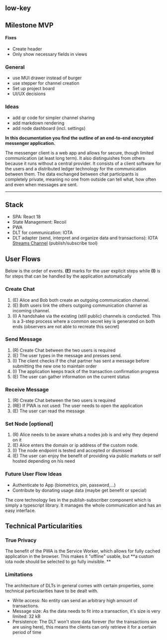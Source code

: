 ## low-key

## Milestone MVP
#### Fixes
- Create header
- Only show necessary fields in views

### General
- use MUI drawer instead of burger
- use stepper for channel creation
- Set up project board
- UI/UX decisions


### Ideas
- add qr code for simpler channel sharing
- add markdown rendering 
- add node dashboard (incl. settings)

**In this documentation you find the outline of an end-to-end encrypted messenger application.** 

The messenger client is a web app and allows for secure, though limited communication (at least long term). It also distinguishes from others because it runs without a central provider.
It consists of a client software for the users and a distributed ledger technology for the communication between them. The data exchanged between chat participants is completely private, meaning no one from outside can tell what, how often and even when messages are sent.

****

## Stack
* SPA: React 18
* State Management: Recoil 
* PWA
* DLT for communication: IOTA
* DLT adapter (send, interpret and organize data and transactions): IOTA [Streams Channel](https://github.com/iotaledger/streams) (publish/subscribe tool)

## User Flows 
Below is the order of events. **(E)** marks for the user explicit steps while **(I)** is for steps that can be handled by the application automatically


### Create Chat 
1.  (E) Alice and Bob both create an outgoing communication channel.
2.  (E) Both users link the others outgoing communication channel as incoming channel.
3.  (I) A handshake via the existing (still public) channels is conducted. This is a 3-step process where a common secret key is generated on both ends (observers are not able to recreate this secret)


### Send Message
1. (R) Create Chat between the two users is required
2. (E) The user types in the message and presses send.
3. (I) The client checks if the chat partner has sent a message before submitting the new one to maintain order
4. (I) The application keeps track of the transaction confirmation progress
5. (E) The user can gather information on the current status 


### Receive Message
1. (R) Create Chat between the two users is required
2. (RE) If PWA is not used: The user needs to open the application
3. (E) The user can read the message


### Set Node [optional]
1.  (R) Alice needs to be aware whats a nodes job is and why they depend on it
2.  (E) Alice enters the domain or ip address of the custom node. 
3.  (I) The node endpoint is tested and accepted or dismissed
4.  (E) The user can enjoy the benefit of providing via public markets or self hosted depending on his need


### Future User Flow Ideas
- Authenticate to App (biometrics, pin, password,...)
- Contribute by donating usage data (maybe get benefit or special) 

The core technology lies in the publish-subscriber component which is simply a typescript library. It manages the whole communication and has an easy interface.

## Technical Particularities

### True Privacy 
The benefit of the PWA is the Service Worker, which allows for fully cached application in the browser. This makes it "offline" usable, but **a custom iota node should be selected to go fully invisible. **


### Limitations
The architecture of DLTs in general comes with certain properties, some technical particularities have to be dealt with.

- Write access: No entity can send an arbitrary high amount of transactions. 
- Message size: As the data needs to fit into a transaction, it's size is very limited: 32 kB
- Persistence: The DLT won't store data forever (for the transactions we are using here), this means the clients can only retrieve it for a certain period of time


